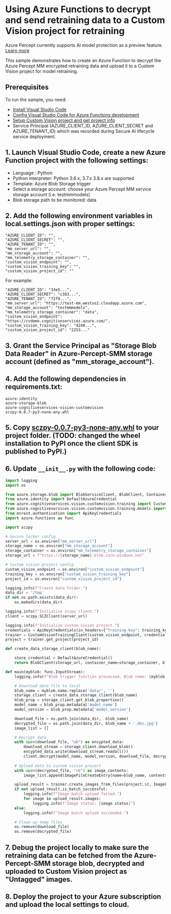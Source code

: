 # Using Azure Functions to decrypt and send retraining data to a Custom Vision project for retraining

Azure Percept currently supports AI model protection as a preview feature. [Learn more](https://azure.microsoft.com/en-us/support/legal/preview-supplemental-terms/)

This sample demonstrates how to create an Azure Function to decrypt the Azure Percept MM encrypted retraining data and upload it to a Custom Vision project for model retraining. 

## Prerequisites

To run the sample, you need:

* [Install Visual Studio Code](https://code.visualstudio.com)
* [Config Visual Studio Code for Azure Functions development](https://docs.microsoft.com/en-us/azure/azure-functions/functions-create-first-function-vs-code?pivots=programming-language-python)
* [Setup Custom Vision project and get project info](https://docs.microsoft.com/en-us/azure/cognitive-services/custom-vision-service/quickstarts/object-detection?tabs=visual-studio&pivots=programming-language-python)
* Service Principal (AZURE_CLIENT_ID, AZURE_CLIENT_SECRET and AZURE_TENANT_ID) which was recorded during Secure AI lifecycle service deployment.

## 1. Launch Visual Studio Code, create a new Azure Function project with the following settings:
* Language : Python
* Python interpreter: Python 3.6.x, 3.7.x 3.8.x are supported
* Template: Azure Blob Storage trigger
* Select a storage account: choose your Azure Percept MM service storage account (i.e. testmmmodels)
* Blob storage path to be monitored: data

## 2. Add the following environment variables in local.settings.json with proper settings:
```
"AZURE_CLIENT_ID": "", 
"AZURE_CLIENT_SECRET": "",
"AZURE_TENANT_ID": "",
"mm_server_url": "",
"mm_storage_account": "",
"mm_telemetry_storage_container": "",
"custom_vision_endpoint": "",
"custom_vision_training_key": "",
"custom_vision_project_id": ""
```
For example: 
```
"AZURE_CLIENT_ID": "33e5...",
"AZURE_CLIENT_SECRET": "c383...",
"AZURE_TENANT_ID": "72f9...",
"mm_server_url": "https://test-mm.westus2.cloudapp.azure.com",
"mm_storage_account": "testmmmodels",
"mm_telemetry_storage_container": "data",
"custom_vision_endpoint": "https://cvdemo.cognitiveservices.azure.com/",
"custom_vision_training_key": "4240...",
"custom_vision_project_id": "2253..."
```
## 3. Grant the Service Principal as "Storage Blob Data Reader" in Azure-Percept-SMM storage account (defined as "mm_storage_account").   

## 4. Add the following dependencies in requirements.txt:
```
azure-identity
azure-storage-blob
azure-cognitiveservices-vision-customvision
sczpy-0.0.7-py3-none-any.whl
```

## 5. Copy [sczpy-0.0.7-py3-none-any.whl](../jupyter-basics) to your project folder. (TODO: changed the wheel installation to PyPI once the client SDK is published to PyPI.)

## 6. Update ```__init__.py``` with the following code:

```python
import logging
import os

from azure.storage.blob import BlobServiceClient, BlobClient, ContainerClient
from azure.identity import DefaultAzureCredential
from azure.cognitiveservices.vision.customvision.training import CustomVisionTrainingClient
from azure.cognitiveservices.vision.customvision.training.models import ImageFileCreateBatch, ImageFileCreateEntry
from msrest.authentication import ApiKeyCredentials
import azure.functions as func

import sczpy

# Secure locker config
server_url = os.environ["mm_server_url"]
storage_name = os.environ["mm_storage_account"]
storage_container = os.environ["mm_telemetry_storage_container"]
storage_url = f"https://{storage_name}.blob.core.windows.net"

# Custom vision project config
custom_vision_endpoint = os.environ["custom_vision_endpoint"]
training_key = os.environ["custom_vision_training_key"]
project_id = os.environ["custom_vision_project_id"]

logging.info(f"Create data folder.")
data_dir = '/tmp'
if not os.path.exists(data_dir):
    os.makedirs(data_dir)

logging.info(f"Initialize sczpy client.")
client = sczpy.SCZClient(server_url)

logging.info(f"Initialize custom vision project.")
credentials = ApiKeyCredentials(in_headers={"Training-key": training_key})
trainer = CustomVisionTrainingClient(custom_vision_endpoint, credentials)
project = trainer.get_project(project_id)

def create_data_storage_client(blob_name):

    store_credential = DefaultAzureCredential()
    return BlobClient(storage_url, container_name=storage_container, blob_name=blob_name, credential=store_credential)

def main(myblob: func.InputStream):
    logging.info(f"Blob trigger function processed. Blob name: {myblob.name}")

    # Download data file to local
    blob_name = myblob.name.replace('data/', '')
    storage_client = create_data_storage_client(blob_name)
    blob_prop = storage_client.get_blob_properties()
    model_name = blob_prop.metadata['model_name'] 
    model_version = blob_prop.metadata['model_version']

    download_file = os.path.join(data_dir,  blob_name)
    decrypted_file = os.path.join(data_dir, blob_name + '.dec.jpg')
    image_list = []

    # Decrypt data
    with open(download_file, "wb") as encypted_data:
        download_stream = storage_client.download_blob()
        encypted_data.write(download_stream.readall())
        client.decrypt(model_name, model_version, download_file, decrypted_file)
    
    # Upload data to custom vision project
    with open(decrypted_file, "rb") as image_contents:
        image_list.append(ImageFileCreateEntry(name=blob_name, contents=image_contents.read()))

    upload_result = trainer.create_images_from_files(project.id, ImageFileCreateBatch(images=image_list))
    if not upload_result.is_batch_successful:
        logging.info(f"Image batch upload failed.")
        for image in upload_result.images:
            logging.info(f"Image status: {image.status}")
    else:
        logging.info(f"Image batch upload succeeded.")

    # Clean up temp files
    os.remove(download_file)
    os.remove(decrypted_file)
```

## 7. Debug the project locally to make sure the retraining data can be fetched from the Azure-Percept-SMM storage blob, decrypted and uploaded to Custom Vision project as "Untagged" images.

## 8. Deploy the project to your Azure subscription and upload the local settings to cloud.
